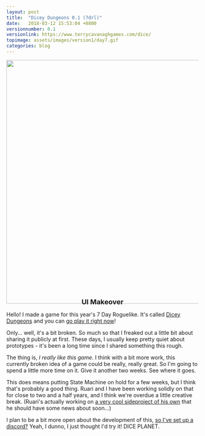 ```yaml
---
layout: post
title:  "Dicey Dungeons 0.1 (7drl)"
date:   2018-03-12 15:53:04 +0800
versionnumber: 0.1
versionlink: https://www.terrycavanaghgames.com/dice/
topimage: assets/images/version1/day7.gif
categories: blog
---
```


<center><img src="/assets/images/version1/day7.gif" width="640"></center>
<div style="text-align:center; font-size: large; font-weight: bold; margin-top: -3%;">UI Makeover</div>

Hello! I made a game for this year's 7 Day Roguelike. It's called <a href="https://itch.io/jam/7drl-challenge-2018/rate/234586">Dicey Dungeons</a> and you can <a href="https://terrycavanaghgames.com/dice/">go play it right now</a>!

Only... well, it's a bit broken. So much so that I freaked out a little bit about sharing it publicly at first. These days, I usually keep pretty quiet about prototypes - it's been a long time since I shared something this rough.

The thing is, <i>I really like this game</i>. I think with a bit more work, this currently broken idea of a game could be really, really great. So I'm going to spend a little more time on it. Give it another two weeks. See where it goes.

This does means putting State Machine on hold for a few weeks, but I think that's probably a good thing. Ruari and I have been working solidly on that for close to two and a half years, and I think we're overdue a little creative break. (Ruari's actually working on <a href="https://twitter.com/randomnine/status/965324342996471808">a very cool sideproject of his own</a> that he should have some news about soon...)

I plan to be a bit more open about the development of this, <a href="https://discord.gg/z7pCdCP">so I've set up a discord?</a> Yeah, I dunno, I just thought I'd try it! DICE PLANET.